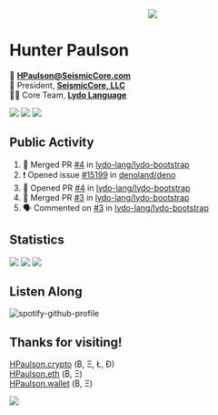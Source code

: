 <p align="center">
  <img src="https://user-images.githubusercontent.com/47159695/124520965-03aa1380-ddbc-11eb-9730-65d3c3241c55.png" />
</p>

# Hunter Paulson  
📧 **[HPaulson@SeismicCore.com](mailto:hpaulson@SeismicCore.com)**  
💼 President, **[SeismicCore, LLC](https://github.com/SeismicCore)**  
👨‍💻 Core Team, **[Lydo Language](https://github.com/lydo-lang)**  

<p align="left">
  <img src="https://img.shields.io/badge/Machine-M1 Macbook Pro-informational?style=flat&logo=apple&style=for-the-badge" />
  <img src="https://img.shields.io/badge/Editor-VSCode-informational?style=flat&logo=visual-studio-code&style=for-the-badge&logoColor=blue" />
  <img src="https://komarev.com/ghpvc/?username=hpaulson&label=Visitors&style=flat" />
</p>

</td></tr></table> 

## Public Activity
<!--START_SECTION:activity-->
1. 🎉 Merged PR [#4](https://github.com/lydo-lang/lydo-bootstrap/pull/4) in [lydo-lang/lydo-bootstrap](https://github.com/lydo-lang/lydo-bootstrap)
2. ❗️ Opened issue [#15199](https://github.com/denoland/deno/issues/15199) in [denoland/deno](https://github.com/denoland/deno)
3. 💪 Opened PR [#4](https://github.com/lydo-lang/lydo-bootstrap/pull/4) in [lydo-lang/lydo-bootstrap](https://github.com/lydo-lang/lydo-bootstrap)
4. 🎉 Merged PR [#3](https://github.com/lydo-lang/lydo-bootstrap/pull/3) in [lydo-lang/lydo-bootstrap](https://github.com/lydo-lang/lydo-bootstrap)
5. 🗣 Commented on [#3](https://github.com/lydo-lang/lydo-bootstrap/issues/3) in [lydo-lang/lydo-bootstrap](https://github.com/lydo-lang/lydo-bootstrap)
<!--END_SECTION:activity-->

## Statistics
![](https://github-readme-stats.vercel.app/api?username=HPaulson&show_icons=true&count_private=true&hide_border=true?count_private=true&show_border=false&include_all_commits=true&theme=tokyonight)
![](https://github-readme-stats.vercel.app/api/wakatime/?username=HPaulson&layout=compact&hide_border=true&theme=tokyonight)
![](https://github-readme-streak-stats.herokuapp.com/?user=hpaulson&theme=tokyonight&hide_border=true)


## Listen Along
![spotify-github-profile](https://spotify-github-profile.vercel.app/api/view?uid=ys0l6wuhmcwstj71cegoht8qy&cover_image=false&theme=default)

## Thanks for visiting!

[HPaulson.crypto](http://hpaulson.crypto) (₿, Ξ, Ł, Ð)</br>
[HPaulson.eth](https://opensea.io/HPaulson_) (₿, Ξ)</br>
[HPaulson.wallet](http://hpaulson.crypto) (₿, Ξ)

![](https://hit.yhype.me/github/profile?user_id=47159695)
